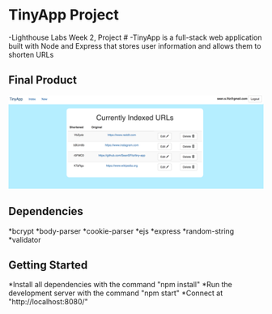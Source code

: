 # TinyApp Project
-Lighthouse Labs Week 2, Project #
-TinyApp is a full-stack web application built with Node and Express that stores user information and allows them to shorten URLs

## Final Product
![alt text](https://github.com/SeanSFitz/tiny-app/blob/master/Screen%20Shot%202017-06-08%20at%208.43.15%20PM.png "Logo Title Text 1")

## Dependencies
*bcrypt
*body-parser
*cookie-parser
*ejs
*express
*random-string
*validator


## Getting Started
*Install all dependencies with the command "npm install"
*Run the development server with the command "npm start"
*Connect at "http://localhost:8080/"

